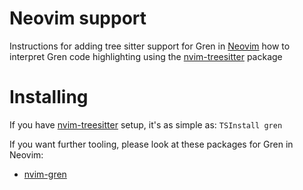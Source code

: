 # Neovim support

Instructions for adding tree sitter support for Gren in [Neovim](https://neovim.io/) how to interpret Gren code highlighting using the [nvim-treesitter](https://github.com/nvim-treesitter/nvim-treesitter) package

# Installing

If you have [nvim-treesitter](https://github.com/nvim-treesitter/nvim-treesitter) setup, it's as
simple as: `TSInstall gren`

If you want further tooling, please look at these packages for Gren in Neovim:

- [nvim-gren](https://github.com/MaeBrooks/nvim-gren)
